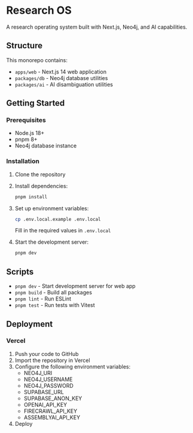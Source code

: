 # Research OS

A research operating system built with Next.js, Neo4j, and AI capabilities.

## Structure

This monorepo contains:

- `apps/web` - Next.js 14 web application
- `packages/db` - Neo4j database utilities
- `packages/ai` - AI disambiguation utilities

## Getting Started

### Prerequisites

- Node.js 18+
- pnpm 8+
- Neo4j database instance

### Installation

1. Clone the repository
2. Install dependencies:
   ```bash
   pnpm install
   ```

3. Set up environment variables:
   ```bash
   cp .env.local.example .env.local
   ```
   Fill in the required values in `.env.local`

4. Start the development server:
   ```bash
   pnpm dev
   ```

## Scripts

- `pnpm dev` - Start development server for web app
- `pnpm build` - Build all packages
- `pnpm lint` - Run ESLint
- `pnpm test` - Run tests with Vitest

## Deployment

### Vercel

1. Push your code to GitHub
2. Import the repository in Vercel
3. Configure the following environment variables:
   - NEO4J_URI
   - NEO4J_USERNAME
   - NEO4J_PASSWORD
   - SUPABASE_URL
   - SUPABASE_ANON_KEY
   - OPENAI_API_KEY
   - FIRECRAWL_API_KEY
   - ASSEMBLYAI_API_KEY
4. Deploy

